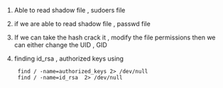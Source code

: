 1) Able to read shadow file , sudoers file 
2) if we are able to read shadow file , passwd file 
3) If we can take the hash crack it , modify the file permissions then we can either change the UID , GID 
4) finding id_rsa , authorized keys using

		find / -name=authorized_keys 2> /dev/null
		find / -name=id_rsa  2> /dev/null